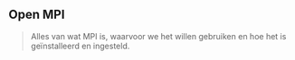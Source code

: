 ## Open MPI

>Alles van wat MPI is, waarvoor we het willen gebruiken en hoe het is geïnstalleerd en ingesteld.